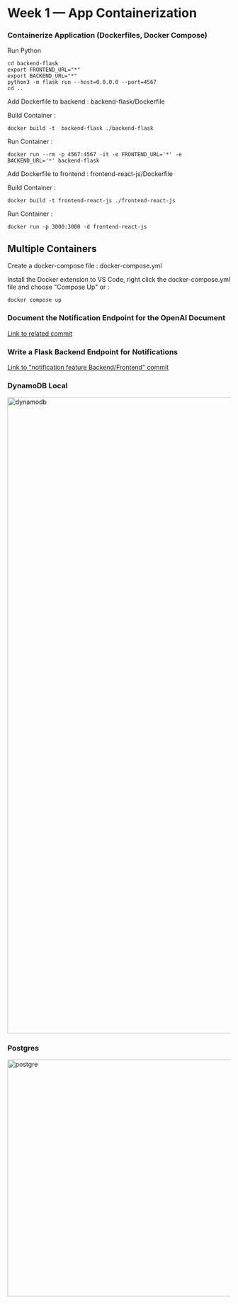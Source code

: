 # Week 1 — App Containerization

### 	Containerize Application (Dockerfiles, Docker Compose)

  Run Python
```
cd backend-flask
export FRONTEND_URL="*"
export BACKEND_URL="*"
python3 -m flask run --host=0.0.0.0 --port=4567
cd ..
```

  Add Dockerfile to backend  : backend-flask/Dockerfile 


  Build Container : 
```
docker build -t  backend-flask ./backend-flask
```

  Run Container :
```
docker run --rm -p 4567:4567 -it -e FRONTEND_URL='*' -e BACKEND_URL='*' backend-flask
```
  Add Dockerfile to frontend : frontend-react-js/Dockerfile
  
  Build Container : 
```
docker build -t frontend-react-js ./frontend-react-js
```
  Run Container :
  ```
  docker run -p 3000:3000 -d frontend-react-js
  ```
  Multiple Containers
  ---
  Create a docker-compose file : docker-compose.yml
  
  Install the Docker extension to VS Code, right click the docker-compose.yml file and choose "Compose Up" or :
```  
docker compose up
```

###   Document the Notification Endpoint for the OpenAI Document
[Link to related commit](https://github.com/seymabardakci/aws-bootcamp-cruddur-2023/commit/5f0b3dda6ac79d19bd26a5879038186a3027d1cd)
###   Write a Flask Backend Endpoint for Notifications
[Link to "notification feature Backend/Frontend" commit](https://github.com/seymabardakci/aws-bootcamp-cruddur-2023/commit/778b628d41a6da17bf6cf5ba57f5f00edb9fdde0)

###   DynamoDB Local

<img width="1434" alt="dynamodb" src="https://user-images.githubusercontent.com/63188804/224361449-cd7820ba-4993-44f1-ba9b-3a3f545ad317.png">

###   Postgres 

<img width="534" alt="postgre" src="https://user-images.githubusercontent.com/63188804/224363349-fad03b15-3f51-48e6-bc74-b392d26d9452.jpg">
